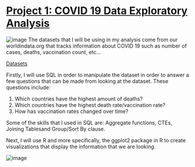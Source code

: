 # [Project 1: COVID 19 Data Exploratory Analysis](https://github.com/rivasjl/COVID-19-Analysis)
![image](https://user-images.githubusercontent.com/106350577/170791992-92d83b1b-58b5-4a3c-8ed2-c9f6ac420aae.png)
The datasets that I will be using in my analysis come from our worldindata.org that tracks information about COVID 19 such as number of cases, deaths, vaccination count, etc...

[Datasets](https://ourworldindata.org/covid-deaths)

Firstly, I will use SQL in order to manipulate the dataset in order to answer a few questions that can be made from looking at the dataset. 
These questions include:

  1. Which countries have the highest amount of deaths?
  2. Which countries have the highest death rate/vaccination rate?
  3. How has vaccination rates changed over time?

Some of the skills that I used in SQL are: Aggregate functions, CTEs, Joining Tablesand  Group/Sort By clause.

Next, I will use R and more specifically, the ggplot2 package in R to create visualizations that display the information that we are looking.

![image](https://user-images.githubusercontent.com/106350577/172233112-bd013176-53de-4550-b5a4-80912dee569a.png)




